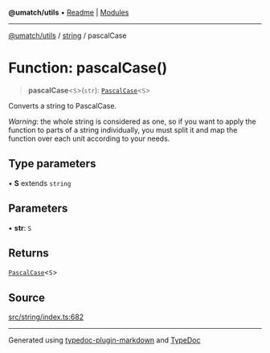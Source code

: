 **@umatch/utils** • [Readme](../../index.md) \| [Modules](../../modules.md)

***

[@umatch/utils](../../modules.md) / [string](../index.md) / pascalCase

# Function: pascalCase()

> **pascalCase**\<`S`\>(`str`): [`PascalCase`](../type-aliases/PascalCase.md)\<`S`\>

Converts a string to PascalCase.

*Warning*: the whole string is considered as one, so if you want to
apply the function to parts of a string individually, you must
split it and map the function over each unit according to your needs.

## Type parameters

• **S** extends `string`

## Parameters

• **str**: `S`

## Returns

[`PascalCase`](../type-aliases/PascalCase.md)\<`S`\>

## Source

[src/string/index.ts:682](https://github.com/umatch-oficial/utils/blob/0b3210d/src/string/index.ts#L682)

***

Generated using [typedoc-plugin-markdown](https://www.npmjs.com/package/typedoc-plugin-markdown) and [TypeDoc](https://typedoc.org/)
